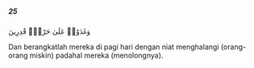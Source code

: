##### 25

<span class="ayah">وَغَدَوْا۟ عَلَىٰ حَرْدٍۢ قَٰدِرِينَ</span>

<span class="ayah_translation">Dan berangkatlah mereka di pagi hari dengan niat menghalangi (orang-orang miskin) padahal mereka (menolongnya).</span>
